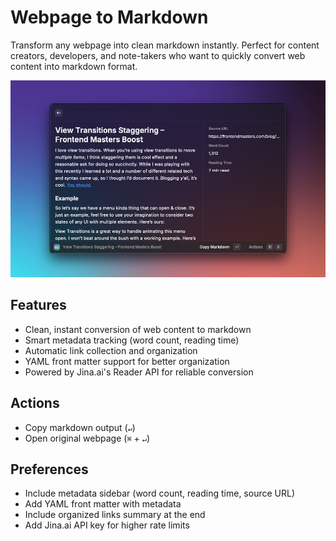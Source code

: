 # Webpage to Markdown

Transform any webpage into clean markdown instantly. Perfect for content creators, developers, and note-takers who want to quickly convert web content into markdown format.

![Webpage to Markdown](./metadata/webpage-to-markdown-2.png)

## Features

- Clean, instant conversion of web content to markdown
- Smart metadata tracking (word count, reading time)
- Automatic link collection and organization
- YAML front matter support for better organization
- Powered by Jina.ai's Reader API for reliable conversion

## Actions

- Copy markdown output (`↵`)
- Open original webpage (`⌘` + `↵`)

## Preferences

- Include metadata sidebar (word count, reading time, source URL)
- Add YAML front matter with metadata
- Include organized links summary at the end
- Add Jina.ai API key for higher rate limits
